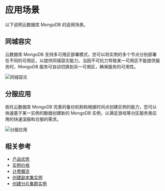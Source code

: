# 应用场景

以下说明云数据库 MongoDB 的适用场景。

## 同城容灾
云数据库 MongoDB 支持多可用区部署模式，您可以将实例的多个节点分别部署在不同的可用区，以提供同城容灾能力。当因不可抗力导致某一可用区不能提供服务时，MongoDB 服务可自动切换到另一可用区，确保服务的可用性。

![同城容灾](../../../../image/mongodb/mogno-001.png)


## 分服应用
依托云数据库 MongoDB 完善的备份机制和根据时间点创建实例的能力，您可以快速基于某一实例的数据创建新的 MongoDB 实例，以满足游戏等分区服务类应用的快速滚服和合服的需求。

![分服应用](../../../../image/mongodb/mongo-002.png)

## 相关参考

- [产品优势](../Introduction/Product-Advantages.md)
- [实例价格](../Pricing/Price-Overview.md)
- [计费概览](../Pricing/Billing-Overview.md)
- [创建副本集实例](../Getting-Started/Getting-Started-Replica/Create-ReplicaSet-Instance.md)
- [创建分片集群实例](../Getting-Started/Get-Started-Shard/Create-Sharding-Instance.md)

